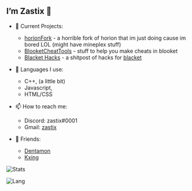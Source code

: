 ## I’m Zastix 👋

- 👀 Current Projects:
  - [horionFork](https://github.com/ZasticBradyn/horionFork) - a horrible fork of horion that im just doing cause im bored LOL (might have mineplex stuff)
  - [BlooketCheatTools](https://github.com/ZasticBradyn/BlooketCheatTools) - stuff to help you make cheats in blooket
  - [Blacket Hacks](https://github.com/ZasticBradyn/blacket-hacks) - a shitpost of hacks for [blacket](https://blacket.org)
  
  
- 🌱 Languages I use:
  - C++, (a little bit)
  - Javascript,
  - HTML/CSS
  
- 📫 How to reach me:
  - Discord: zastix#0001
  - Gmail: [zastix](https://mail.google.com/mail/?view=cm&fs=1&to=zastixxoncrack@gmail.com&su=Contact%20Me)

- 👥 Friends:
  - [Dentamon](https://github.com/Dentamon/)
  - [Kxing](https://github.com/Kxinghello/)

![Stats](https://github-readme-stats.vercel.app/api?username=ZasticBradyn&count_private=true&show_icons=true&theme=dark)

![Lang](https://github-readme-stats.vercel.app/api/top-langs/?username=ZasticBradyn&theme=dark)

